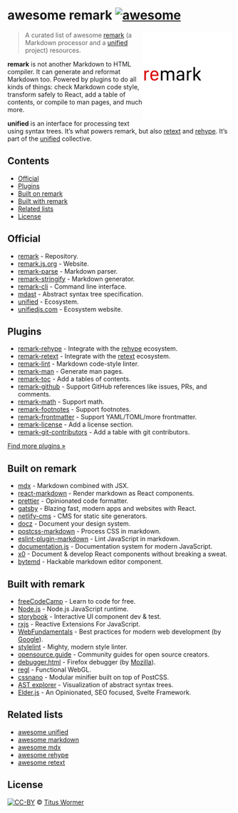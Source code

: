 <!--lint disable no-html maximum-line-length-->

# awesome remark [![awesome][awesome-badge]][self]

[<img src="https://raw.githubusercontent.com/remarkjs/remark/4f6b3d7/logo.svg?sanitize=true" align="right" alt width="200">](https://remark.js.org)

> A curated list of awesome [remark][] (a Markdown processor and a [unified][]
> project) resources.

**remark** is not another Markdown to HTML compiler.
It can generate and reformat Markdown too.
Powered by plugins to do all kinds of things: check Markdown code style,
transform safely to React, add a table of contents, or compile to man pages,
and much more.

**unified** is an interface for processing text using syntax trees.
It’s what powers remark, but also [retext][] and [rehype][].
It’s part of the [unified][] collective.

## Contents

* [Official](#official)
* [Plugins](#plugins)
* [Built on remark](#built-on-remark)
* [Built with remark](#built-with-remark)
* [Related lists](#related-lists)
* [License](#license)

## Official

* [remark](https://github.com/remarkjs/remark) - Repository.
* [remark.js.org](https://remark.js.org) - Website.
* [remark-parse](https://github.com/remarkjs/remark/tree/HEAD/packages/remark-parse) - Markdown parser.
* [remark-stringify](https://github.com/remarkjs/remark/tree/HEAD/packages/remark-stringify) - Markdown generator.
* [remark-cli](https://github.com/remarkjs/remark/tree/HEAD/packages/remark-cli) - Command line interface.
* [mdast](https://github.com/syntax-tree/mdast) - Abstract syntax tree specification.
* [unified](https://github.com/unifiedjs/unified) - Ecosystem.
* [unifiedjs.com](https://unifiedjs.com) - Ecosystem website.

## Plugins

* [remark-rehype](https://github.com/remarkjs/remark-rehype) - Integrate with the [rehype][] ecosystem.
* [remark-retext](https://github.com/remarkjs/remark-retext) - Integrate with the [retext][] ecosystem.
* [remark-lint](https://github.com/remarkjs/remark-lint) - Markdown code-style linter.
* [remark-man](https://github.com/remarkjs/remark-man) - Generate man pages.
* [remark-toc](https://github.com/remarkjs/remark-toc) - Add a tables of contents.
* [remark-github](https://github.com/remarkjs/remark-github) - Support GitHub references like issues, PRs, and comments.
* [remark-math](https://github.com/remarkjs/remark-math) - Support math.
* [remark-footnotes](https://github.com/remarkjs/remark-footnotes) - Support footnotes.
* [remark-frontmatter](https://github.com/remarkjs/remark-frontmatter) - Support YAML/TOML/more frontmatter.
* [remark-license](https://github.com/remarkjs/remark-license) - Add a license section.
* [remark-git-contributors](https://github.com/vweevers/remark-git-contributors) - Add a table with git contributors.

[Find more plugins »](https://github.com/remarkjs/remark/blob/HEAD/doc/plugins.md#list-of-plugins)

## Built on remark

* [mdx](https://github.com/mdx-js/mdx) - Markdown combined with JSX.
* [react-markdown](https://github.com/rexxars/react-markdown) - Render markdown as React components.
* [prettier](https://github.com/prettier/prettier) - Opinionated code formatter.
* [gatsby](https://github.com/gatsbyjs/gatsby) - Blazing fast, modern apps and websites with React.
* [netlify-cms](https://github.com/netlify/netlify-cms) - CMS for static site generators.
* [docz](https://github.com/pedronauck/docz) - Document your design system.
* [postcss-markdown](https://github.com/gucong3000/postcss-markdown) - Process CSS in markdown.
* [eslint-plugin-markdown](https://github.com/eslint/eslint-plugin-markdown) - Lint JavaScript in markdown.
* [documentation.js](https://github.com/documentationjs/documentation) - Documentation system for modern JavaScript.
* [x0](https://github.com/c8r/x0) - Document & develop React components without breaking a sweat.
* [bytemd](https://github.com/bytedance/bytemd) - Hackable markdown editor component.

## Built with remark

* [freeCodeCamp](https://github.com/freeCodeCamp/freeCodeCamp) - Learn to code for free.
* [Node.js](https://github.com/nodejs/node) - Node.js JavaScript runtime.
* [storybook](https://github.com/storybooks/storybook) - Interactive UI component dev & test.
* [rxjs](https://github.com/ReactiveX/rxjs) - Reactive Extensions For JavaScript.
* [WebFundamentals](https://github.com/google/WebFundamentals) - Best practices for modern web development (by [Google](https://opensource.google.com)).
* [stylelint](https://github.com/stylelint/stylelint) - Mighty, modern style linter.
* [opensource.guide](https://github.com/github/opensource.guide) - Community guides for open source creators.
* [debugger.html](https://github.com/devtools-html/debugger.html) - Firefox debugger (by [Mozilla](https://www.mozilla.org)).
* [regl](https://github.com/regl-project/regl) - Functional WebGL.
* [cssnano](https://github.com/cssnano/cssnano) - Modular minifier built on top of PostCSS.
* [AST explorer](https://astexplorer.net) - Visualization of abstract syntax trees.
* [Elder.js](https://elderguide.com/tech/elderjs/) - An Opinionated, SEO focused, Svelte Framework.

## Related lists

* [awesome unified](https://github.com/unifiedjs/awesome-unified)
* [awesome markdown](https://github.com/BubuAnabelas/awesome-markdown)
* [awesome mdx](https://github.com/transitive-bullshit/awesome-mdx)
* [awesome rehype](https://github.com/rehypejs/awesome-rehype)
* [awesome retext](https://github.com/retextjs/awesome-retext)

## License

[![CC-BY][license-badge]][license] © [Titus Wormer][author]

<!-- Definitions. -->

[license]: https://creativecommons.org/licenses/by/4.0/

[license-badge]: https://mirrors.creativecommons.org/presskit/buttons/80x15/svg/by.svg

[author]: https://wooorm.com

[awesome-badge]: https://awesome.re/badge.svg

[self]: https://github.com/remarkjs/awesome-remark

[unified]: https://github.com/unifiedjs/unified

[remark]: https://github.com/remarkjs/remark

[rehype]: https://github.com/rehypejs/rehype

[retext]: https://github.com/retextjs/retext
